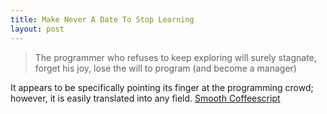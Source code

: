 ```yaml
---
title: Make Never A Date To Stop Learning
layout: post
---
```


>The programmer who refuses to keep
>exploring will surely stagnate, forget his joy, lose the will to program (and
>become a manager)

It appears to be specifically pointing its finger at the programming crowd;
however, it is easily translated into any field.  [Smooth
Coffeescript](http://autotelicum.github.com/Smooth-CoffeeScript/SmoothCoffeeScript.html)
